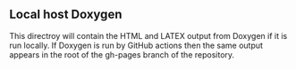 ## Local host Doxygen

This directroy will  contain the HTML and LATEX output from Doxygen if it
is run locally. If Doxygen is run by GitHub actions then the same
output appears in the root of the gh-pages branch of the repository. 